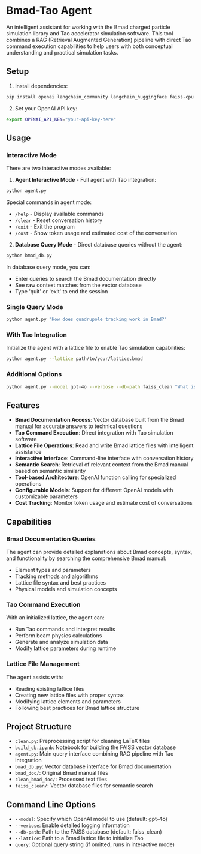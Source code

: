 # Bmad-Tao Agent

An intelligent assistant for working with the Bmad charged particle simulation library and Tao accelerator simulation software. This tool combines a RAG (Retrieval Augmented Generation) pipeline with direct Tao command execution capabilities to help users with both conceptual understanding and practical simulation tasks.

## Setup

1. Install dependencies:

```bash
pip install openai langchain_community langchain_huggingface faiss-cpu pytao
```

2. Set your OpenAI API key:

```bash
export OPENAI_API_KEY="your-api-key-here"
```

## Usage

### Interactive Mode

There are two interactive modes available:

1. **Agent Interactive Mode** - Full agent with Tao integration:
```bash
python agent.py
```

Special commands in agent mode:
- `/help` - Display available commands
- `/clear` - Reset conversation history
- `/exit` - Exit the program
- `/cost` - Show token usage and estimated cost of the conversation

2. **Database Query Mode** - Direct database queries without the agent:
```bash
python bmad_db.py
```

In database query mode, you can:
- Enter queries to search the Bmad documentation directly
- See raw context matches from the vector database
- Type 'quit' or 'exit' to end the session

### Single Query Mode

```bash
python agent.py "How does quadrupole tracking work in Bmad?"
```

### With Tao Integration

Initialize the agent with a lattice file to enable Tao simulation capabilities:

```bash
python agent.py --lattice path/to/your/lattice.bmad
```

### Additional Options

```bash
python agent.py --model gpt-4o --verbose --db-path faiss_clean "What is a group element in Bmad?"
```

## Features

- **Bmad Documentation Access**: Vector database built from the Bmad manual for accurate answers to technical questions
- **Tao Command Execution**: Direct integration with Tao simulation software
- **Lattice File Operations**: Read and write Bmad lattice files with intelligent assistance
- **Interactive Interface**: Command-line interface with conversation history
- **Semantic Search**: Retrieval of relevant context from the Bmad manual based on semantic similarity
- **Tool-based Architecture**: OpenAI function calling for specialized operations
- **Configurable Models**: Support for different OpenAI models with customizable parameters
- **Cost Tracking**: Monitor token usage and estimate cost of conversations

## Capabilities

### Bmad Documentation Queries

The agent can provide detailed explanations about Bmad concepts, syntax, and functionality by searching the comprehensive Bmad manual:

- Element types and parameters
- Tracking methods and algorithms
- Lattice file syntax and best practices
- Physical models and simulation concepts

### Tao Command Execution

With an initialized lattice, the agent can:

- Run Tao commands and interpret results
- Perform beam physics calculations
- Generate and analyze simulation data
- Modify lattice parameters during runtime

### Lattice File Management

The agent assists with:

- Reading existing lattice files
- Creating new lattice files with proper syntax
- Modifying lattice elements and parameters
- Following best practices for Bmad lattice structure

## Project Structure

- `clean.py`: Preprocessing script for cleaning LaTeX files
- `build_db.ipynb`: Notebook for building the FAISS vector database
- `agent.py`: Main query interface combining RAG pipeline with Tao integration
- `bmad_db.py`: Vector database interface for Bmad documentation
- `bmad_doc/`: Original Bmad manual files
- `clean_bmad_doc/`: Processed text files
- `faiss_clean/`: Vector database files for semantic search

## Command Line Options

- `--model`: Specify which OpenAI model to use (default: gpt-4o)
- `--verbose`: Enable detailed logging information
- `--db-path`: Path to the FAISS database (default: faiss_clean)
- `--lattice`: Path to a Bmad lattice file to initialize Tao
- `query`: Optional query string (if omitted, runs in interactive mode)
